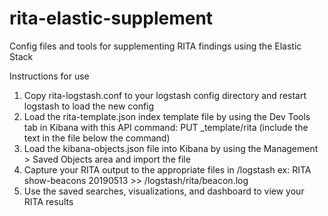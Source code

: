 # rita-elastic-supplement
Config files and tools for supplementing RITA findings using the Elastic Stack

Instructions for use

1.  Copy rita-logstash.conf to your logstash config directory and restart logstash to load the new config
2.  Load the rita-template.json index template file by using the Dev Tools tab in Kibana with this API command: PUT _template/rita (include the text in the file below the command) 
3.  Load the kibana-objects.json file into Kibana by using the Management > Saved Objects area and import the file
4.  Capture your RITA output to the appropriate files in /logstash ex: RITA show-beacons 20190513 >> /logstash/rita/beacon.log
5.  Use the saved searches, visualizations, and dashboard to view your RITA results
